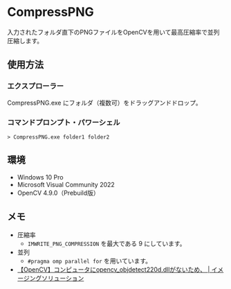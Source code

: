 # CompressPNG

入力されたフォルダ直下のPNGファイルをOpenCVを用いて最高圧縮率で並列圧縮します。

## 使用方法

### エクスプローラー

CompressPNG.exe にフォルダ（複数可）をドラッグアンドドロップ。

### コマンドプロンプト・パワーシェル


```
> CompressPNG.exe folder1 folder2
```

## 環境

- Windows 10 Pro
- Microsoft Visual Community 2022
- OpenCV 4.9.0（Prebuild版）

## メモ

- 圧縮率
  - `IMWRITE_PNG_COMPRESSION` を最大である 9 にしています。
- 並列
  - `#pragma omp parallel for` を用いています。
- [【OpenCV】コンピュータにopencv_objdetect220d.dllがないため、 | イメージングソリューション](https://imagingsolution.net/program/opencv/no-opencv-dll-file/)
